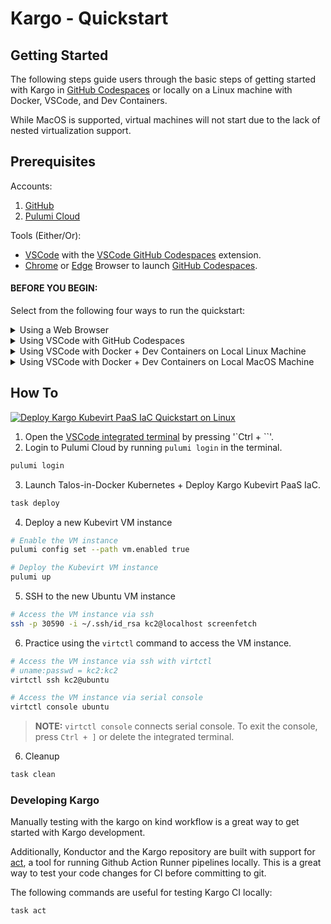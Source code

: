 # Kargo - Quickstart

## Getting Started

The following steps guide users through the basic steps of getting started with Kargo in [GitHub Codespaces](https://github.com/features/codespaces) or locally on a Linux machine with Docker, VSCode, and Dev Containers.

While MacOS is supported, virtual machines will not start due to the lack of nested virtualization support.

## Prerequisites

Accounts:

1. [GitHub](https://github.com)
2. [Pulumi Cloud](https://app.pulumi.com/signup)

Tools (Either/Or):

- [VSCode](https://code.visualstudio.com/download) with the [VSCode GitHub Codespaces](https://marketplace.visualstudio.com/items?itemName=GitHub.codespaces) extension.
- [Chrome](https://www.google.com/chrome) or [Edge](https://www.microsoft.com/en-us/edge) Browser to launch [GitHub Codespaces](https://github.com/features/codespaces).

#### BEFORE YOU BEGIN:

Select from the following four ways to run the quickstart:

<details><summary>Using a Web Browser</summary>

---

Tested in Google Chrome & Microsoft Edge browsers.

| Step Number | Action                                                                                       | Example / Suggestions          |
| ----------- | -------------------------------------------------------------------------------------------- | ------------------------------ |
| 1           | Open the [Kargo GitHub repository](https://github.com/ContainerCraft/Kargo) in your browser. |                                |
| 2           | Click the `Code` button and select the `Codespaces` tab.                                     |                                |
| 3           | Click `Codespaces > New with options` in the 3-dot menu.                                     |                                |
| 4           | Select the following options:                                                                |                                |
|             | __Branch__                                                                                   | `main`                         |
|             | __Dev container configuration__                                                              | `konductor`                    |
|             | __Region__                                                                                   | `$USERS_CHOICE`                |
|             | __Machine type__                                                                             | `4 cores, 16 GB RAM` or better |
| 5           | Click the `Create` button.                                                                   |                                |

Wait for the Codespace to build, then continue with the [How To](#how-to) instructions.

---

</details>

<details><summary>Using VSCode with GitHub Codespaces</summary>

---

Run the following steps in the [VSCode command palette](https://code.visualstudio.com/docs/getstarted/userinterface#_command-palette) by pressing `Ctrl + Shift + P`:

| Step Number | Action                                                       | Example / Suggestions  |
| ----------- | ------------------------------------------------------------ | ---------------------- |
| 1           | Type/Select `Codespaces: Create New Codespace`.              |                        |
| 2           | Select the repository using fuzzy search.                    | `ContainerCraft/Kargo` |
| 3           | Select the branch.                                           | `main`                 |
| 4           | Select an instance size of at least `4 cores & 16GB of RAM`. |                        |

Wait for the Codespace to build, then continue with the [How To](#how-to) instructions.

</details>

<details><summary>Using VSCode with Docker + Dev Containers on Local Linux Machine</summary>

Ensure you have the following installed:

[![Kargo Kubevirt PaaS IaC Quickstart Prerequisites on Linux](https://img.youtube.com/vi/RyXZrcZKen8/0.jpg)](https://www.youtube.com/watch?v=RyXZrcZKen8)

- [Docker](https://docs.docker.com/get-docker/)
- [VSCode](https://code.visualstudio.com/download)
- [VSCode Dev Containers](https://marketplace.visualstudio.com/items?itemName=ms-vscode-remote.remote-containers)

| Step | Action                                       | Example / Suggestions                               |
| ---- | -------------------------------------------- | --------------------------------------------------- |
| 1    | Launch [VSCode command palette](https://code.visualstudio.com/docs/getstarted/userinterface#_command-palette)              | Key combo: `Ctrl + Shift + P`                       |
| 2    | Type/Select                                  | `Dev Containers: Clone Repository in Named Volume`. |
| 3    | Type in fuzzy search for the git repository. | `ContainerCraft/Kargo`                              |
| 4    | Enter a name for the container volume.       | `vsc-remote-containers-kargo`                       |
| 5    | Enter the cloned destination folder name.    | `Kargo` (default recommended)                       |

Wait for the dev container to build and open in VSCode, then proceed with [How To](#how-to) instructions.

---

</details>

<details><summary>Using VSCode with Docker + Dev Containers on Local MacOS Machine</summary>

---

**NOTE:** This works for platform development. Kubevirt VMs will not start due to missing nested virtualization features.

Ensure you have the following installed:

- [Docker](https://docs.docker.com/get-docker/)
- [VSCode](https://code.visualstudio.com/download)
- [VSCode Dev Containers](https://marketplace.visualstudio.com/items?itemName=ms-vscode-remote.remote-containers)

| Step | Action                                       | Example / Suggestions                               |
| ---- | -------------------------------------------- | --------------------------------------------------- |
| 1    | Launch [VSCode command palette](https://code.visualstudio.com/docs/getstarted/userinterface#_command-palette)              | Key combo: `Ctrl + Shift + P`                       |
| 2    | Type/Select                                  | `Dev Containers: Clone Repository in Named Volume`. |
| 3    | Type in fuzzy search for the git repository. | `ContainerCraft/Kargo`                              |
| 4    | Enter a name for the container volume.       | `vsc-remote-containers-kargo`                       |
| 5    | Enter the cloned destination folder name.    | `Kargo` (default recommended)                       |

Wait for the dev container to build and open in VSCode, then proceed with [How To](#how-to) instructions.

---

</details>

## How To

[![Deploy Kargo Kubevirt PaaS IaC Quickstart on Linux](https://img.youtube.com/vi/qo7EfF-xdK0/0.jpg)](https://www.youtube.com/watch?v=qo7EfF-xdK0)

1. Open the [VSCode integrated terminal](https://code.visualstudio.com/docs/editor/integrated-terminal) by pressing '`Ctrl + ``'.
2. Login to Pulumi Cloud by running `pulumi login` in the terminal.

```sh {"id":"01J5PTD6JZYE6F79ZEAEG8FY41","name":"step1-login-task"}
pulumi login
```

3. Launch Talos-in-Docker Kubernetes + Deploy Kargo Kubevirt PaaS IaC.

```sh {"id":"01J5PTD6JZYE6F79ZEAJ5XWTPG","name":"step2-deploy-task"}
task deploy
```

4. Deploy a new Kubevirt VM instance

```bash {"id":"01J5PTD6JZYE6F79ZEAKYKZ1D9","name":"step3-deploy-vm"}
# Enable the VM instance
pulumi config set --path vm.enabled true

# Deploy the Kubevirt VM instance
pulumi up
```

5. SSH to the new Ubuntu VM instance

```bash {"id":"01J5PTD6JZYE6F79ZEAN9XGXBQ","name":"step4-access-vm"}
# Access the VM instance via ssh
ssh -p 30590 -i ~/.ssh/id_rsa kc2@localhost screenfetch
```

6. Practice using the `virtctl` command to access the VM instance.

```bash {"id":"01J5PZ5GDMMFDRGG3D5G0ZGDBV","name":"step5-virtctl"}
# Access the VM instance via ssh with virtctl
# uname:passwd = kc2:kc2
virtctl ssh kc2@ubuntu

# Access the VM instance via serial console
virtctl console ubuntu
```

> **NOTE:** `virtctl console` connects serial console. To exit the console, press `Ctrl + ]` or delete the integrated terminal.

6. Cleanup

```bash {"id":"01J5PTD6JZYE6F79ZEANMY688P","name":"step6-cleanup"}
task clean
```

### Developing Kargo

Manually testing with the kargo on kind workflow is a great way to get started with Kargo development.

Additionally, Konductor and the Kargo repository are built with support for [act](https://nektosact.com/), a tool for running Github Action Runner pipelines locally. This is a great way to test your code changes for CI before committing to git.

The following commands are useful for testing Kargo CI locally:

```bash {"id":"01J5PTD6JZYE6F79ZEAP4QGVMA", "name":"test-kargo-github-actions-workflow-task"}
task act
```
